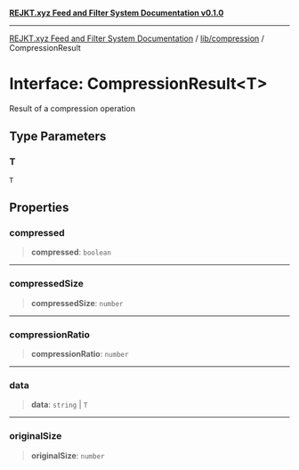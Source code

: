 [**REJKT.xyz Feed and Filter System Documentation v0.1.0**](../../../README.md)

***

[REJKT.xyz Feed and Filter System Documentation](../../../modules.md) / [lib/compression](../README.md) / CompressionResult

# Interface: CompressionResult\<T\>

Result of a compression operation

## Type Parameters

### T

`T`

## Properties

### compressed

> **compressed**: `boolean`

***

### compressedSize

> **compressedSize**: `number`

***

### compressionRatio

> **compressionRatio**: `number`

***

### data

> **data**: `string` \| `T`

***

### originalSize

> **originalSize**: `number`
